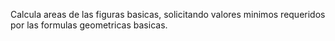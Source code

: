 Calcula areas de las figuras basicas, solicitando valores minimos requeridos por las formulas geometricas basicas.
